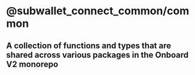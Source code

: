 # @subwallet_connect_common/common

## A collection of functions and types that are shared across various packages in the Onboard V2 monorepo
